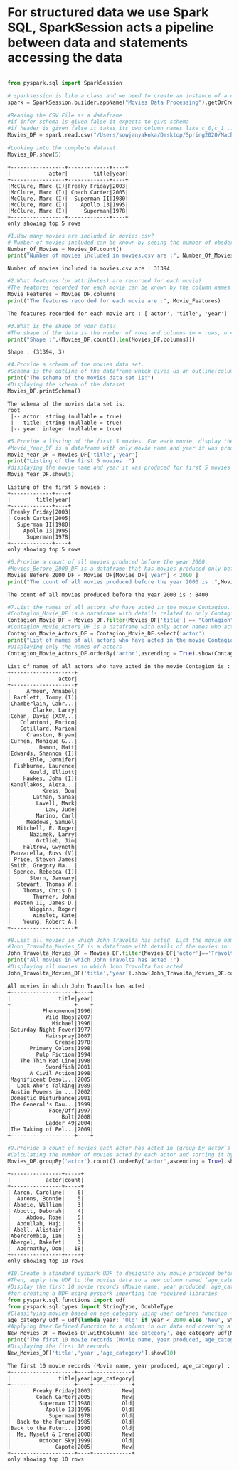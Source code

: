 # For structured data we use Spark SQL, SparkSession acts a pipeline between data and statements accessing the data

```python

from pyspark.sql import SparkSession 
```


```python
# sparksession is like a class and we need to create an instance of a class to utilize the class
spark = SparkSession.builder.appName("Movies Data Processing").getOrCreate()
```


```python
#Reading the CSV File as a dataframe
#if infer schema is given false it expects to give schema
#if header is given false it takes its own column names like c_0,c_1...
Movies_DF = spark.read.csv("/Users/sowjanyakoka/Desktop/Spring2020/MachineLearning/movies.csv", inferSchema=True,header=True)
```


```python
#Looking into the complete dataset
Movies_DF.show(5)
```

    +-----------------+-------------+----+
    |            actor|        title|year|
    +-----------------+-------------+----+
    |McClure, Marc (I)|Freaky Friday|2003|
    |McClure, Marc (I)| Coach Carter|2005|
    |McClure, Marc (I)|  Superman II|1980|
    |McClure, Marc (I)|    Apollo 13|1995|
    |McClure, Marc (I)|     Superman|1978|
    +-----------------+-------------+----+
    only showing top 5 rows
    



```python
#1.How many movies are included in movies.csv?
# Number of movies included can be known by seeing the number of obsdervations or records(rows) in the dataframe
Number_Of_Movies = Movies_DF.count()
print("Number of movies included in movies.csv are :", Number_Of_Movies)
```

    Number of movies included in movies.csv are : 31394



```python
#2.What features (or attributes) are recorded for each movie?
#The features recorded for each movie can be known by the column names in the dataframe
Movie_Features = Movies_DF.columns
print("The features recorded for each movie are :", Movie_Features)
```

    The features recorded for each movie are : ['actor', 'title', 'year']



```python
#3.What is the shape of your data?
#The shape of the data is the number of rows and columns (m = rows, n = columns) present in the dataset
print("Shape :",(Movies_DF.count(),len(Movies_DF.columns)))
```

    Shape : (31394, 3)



```python
#4.Provide a schema of the movies data set.
#Schema is the outline of the dataframe which gives us an outline(column_name, datatype, possibility of null values) of each column in the dataset
print("The schema of the movies data set is:")
#Displaying the schema of the dataset
Movies_DF.printSchema()
```

    The schema of the movies data set is:
    root
     |-- actor: string (nullable = true)
     |-- title: string (nullable = true)
     |-- year: integer (nullable = true)
    



```python
#5.Provide a listing of the first 5 movies. For each movie, display the movie name and year it was produced, in that order.
#Movie_Year_DF is a dataframe with only movie name and year it was produced columns 
Movie_Year_DF = Movies_DF['title','year']
print("Listing of the first 5 movies :")
#displaying the movie name and year it was produced for first 5 movies
Movie_Year_DF.show(5)
```

    Listing of the first 5 movies :
    +-------------+----+
    |        title|year|
    +-------------+----+
    |Freaky Friday|2003|
    | Coach Carter|2005|
    |  Superman II|1980|
    |    Apollo 13|1995|
    |     Superman|1978|
    +-------------+----+
    only showing top 5 rows
    



```python
#6.Provide a count of all movies produced before the year 2000.
#Movies_Before_2000_DF is a dataframe that has movies produced only before year 2000
Movies_Before_2000_DF = Movies_DF[Movies_DF['year'] < 2000 ]
print("The count of all movies produced before the year 2000 is :",Movies_Before_2000_DF.count())
```

    The count of all movies produced before the year 2000 is : 8400



```python
#7.List the names of all actors who have acted in the movie Contagion. List only the names of actor.
#Contagion_Movie_DF is a dataframe with details related to only Contagion Movie
Contagion_Movie_DF = Movies_DF.filter(Movies_DF['title'] == "Contagion")
#Contagion_Movie_Actors_DF is a dataframe with only actor names who acted in Contagion Movie
Contagion_Movie_Actors_DF = Contagion_Movie_DF.select('actor')
print("List of names of all actors who have acted in the movie Contagion is :")
#Displaying only the names of actors
Contagion_Movie_Actors_DF.orderBy('actor',ascending = True).show(Contagion_Movie_Actors_DF.count())
```

    List of names of all actors who have acted in the movie Contagion is :
    +--------------------+
    |               actor|
    +--------------------+
    |     Armour, Annabel|
    | Bartlett, Tommy (I)|
    |Chamberlain, Cabr...|
    |       Clarke, Larry|
    |Cohen, David (XXV...|
    |   Colantoni, Enrico|
    |   Cotillard, Marion|
    |     Cranston, Bryan|
    |Curnen, Monique G...|
    |         Damon, Matt|
    |Edwards, Shannon (I)|
    |      Ehle, Jennifer|
    | Fishburne, Laurence|
    |      Gould, Elliott|
    |    Hawkes, John (I)|
    |Kanellakos, Alexa...|
    |          Kress, Don|
    |       Lathan, Sanaa|
    |        Lavell, Mark|
    |           Law, Jude|
    |        Marino, Carl|
    |     Meadows, Samuel|
    |  Mitchell, E. Roger|
    |      Nazimek, Larry|
    |        Ortlieb, Jim|
    |    Paltrow, Gwyneth|
    |Panzarella, Russ (V)|
    | Price, Steven James|
    |Smith, Gregory Ma...|
    | Spence, Rebecca (I)|
    |      Stern, January|
    |  Stewart, Thomas W.|
    |    Thomas, Chris D.|
    |       Thurner, John|
    | Weston II, James D.|
    |      Wiggins, Roger|
    |       Winslet, Kate|
    |    Young, Robert A.|
    +--------------------+
    



```python
#8.List all movies in which John Travolta has acted. List the movie name and year produced.
#John_Travolta_Movies_DF is a dataframe with details of the movies in John_Travolta has acted
John_Travolta_Movies_DF = Movies_DF.filter(Movies_DF['actor']=='Travolta, John')
print("All movies in which John Travolta has acted :")
#Displaying all movies in which John Travolta has acted
John_Travolta_Movies_DF['title','year'].show(John_Travolta_Movies_DF.count())
```

    All movies in which John Travolta has acted :
    +--------------------+----+
    |               title|year|
    +--------------------+----+
    |          Phenomenon|1996|
    |           Wild Hogs|2007|
    |             Michael|1996|
    |Saturday Night Fever|1977|
    |           Hairspray|2007|
    |              Grease|1978|
    |      Primary Colors|1998|
    |        Pulp Fiction|1994|
    |   The Thin Red Line|1998|
    |           Swordfish|2001|
    |      A Civil Action|1998|
    |Magnificent Desol...|2005|
    |  Look Who's Talking|1989|
    |Austin Powers in ...|2002|
    |Domestic Disturbance|2001|
    |The General's Dau...|1999|
    |            Face/Off|1997|
    |                Bolt|2008|
    |           Ladder 49|2004|
    |The Taking of Pel...|2009|
    +--------------------+----+
    



```python
#9.Provide a count of movies each actor has acted in (group by actor’s name). The list should display actor’s name and count of movies. The list should be alphabetized by actor’s name.
#Calculating the number of movies acted by each actor and sorting it by the name of the actor and displaying them
Movies_DF.groupBy('actor').count().orderBy('actor',ascending = True).show(10)

```

    +----------------+-----+
    |           actor|count|
    +----------------+-----+
    | Aaron, Caroline|    6|
    |  Aarons, Bonnie|    5|
    | Abadie, William|    3|
    | Abbott, Deborah|    4|
    |     Abdoo, Rose|    5|
    |  Abdullah, Haji|    5|
    | Abell, Alistair|    3|
    |Abercrombie, Ian|    5|
    |Abergel, Rakefet|    3|
    |  Abernathy, Don|   18|
    +----------------+-----+
    only showing top 10 rows
    



```python
#10.Create a standard pyspark UDF to designate any movie produced before 2000 as Old while movies produced in 2000 or later are designated as New.
#Then, apply the UDF to the movies data so a new column named ‘age_category’ is added permanently.
#Display the first 10 movie records (Movie name, year produced, age_category).
#for creating a UDF using pyspark importing the required libraries
from pyspark.sql.functions import udf
from pyspark.sql.types import StringType, DoubleType
#Classifying movies based on age_category using user defined function
age_category_udf = udf(lambda year: 'Old' if year < 2000 else 'New', StringType())
#Applying User Defined Function to a column in our data and creating a new DataFrame 
New_Movies_DF = Movies_DF.withColumn('age_category', age_category_udf(Movies_DF.year))
print("The first 10 movie records (Movie name, year produced, age_category) :")
#Displaying the first 10 records
New_Movies_DF['title','year','age_category'].show(10)
```

    The first 10 movie records (Movie name, year produced, age_category) :
    +--------------------+----+------------+
    |               title|year|age_category|
    +--------------------+----+------------+
    |       Freaky Friday|2003|         New|
    |        Coach Carter|2005|         New|
    |         Superman II|1980|         Old|
    |           Apollo 13|1995|         Old|
    |            Superman|1978|         Old|
    |  Back to the Future|1985|         Old|
    |Back to the Futur...|1990|         Old|
    |  Me, Myself & Irene|2000|         New|
    |         October Sky|1999|         Old|
    |              Capote|2005|         New|
    +--------------------+----+------------+
    only showing top 10 rows
    



```python

```
